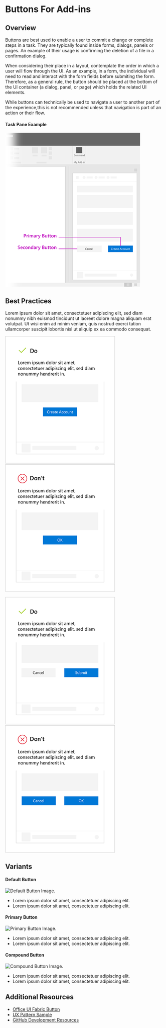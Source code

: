 # Buttons For Add-ins

## Overview

Buttons are best used to enable a user to commit a change or complete steps in a task. They are typically found inside forms, dialogs, panels or pages. An example of their usage is confirming the deletion of a file in a confirmation dialog.

When considering their place in a layout, contemplate the order in which a user will flow through the UI. As an example, in a form, the individual will need to read and interact with the form fields before submiting the form. Therefore, as a general rule, the button should be placed at the bottom of the UI container (a dialog, panel, or page) which holds the related UI elements.

While buttons can technically be used to navigate a user to another part of the experience,this is not recommended unless that navigation is part of an action or their flow.
  
#### Task Pane Example

![Sample image displaying a primary and secondary button with the context of an Task Pane in an Office app.](../../images/exampleButtonEdit@430.png)

## Best Practices

Lorem ipsum dolor sit amet, consectetuer adipiscing elit, sed diam nonummy nibh euismod tincidunt ut laoreet dolore magna aliquam erat volutpat. Ut wisi enim ad minim veniam, quis nostrud exerci tation ullamcorper suscipit lobortis nisl ut aliquip ex ea commodo consequat.  

![Do alt text for screen reader.](../../images/do-01@350.png)
![Don't alt text for screen reader.](../../images/dont-01@350.png)

![More Do alt text for screen reader.](../../images/do-02@350.png)
![More Don't alt text for screen reader.](../../images/dont-02@350.png)



## Variants

#### Default Button
![Default Button Image.](../../images/default.png)
* Lorem ipsum dolor sit amet, consectetuer adipiscing elit.
* Lorem ipsum dolor sit amet, consectetuer adipiscing elit.

#### Primary Button
![Primary Button Image.](../../images/primary.png)
* Lorem ipsum dolor sit amet, consectetuer adipiscing elit.
* Lorem ipsum dolor sit amet, consectetuer adipiscing elit.

#### Compound Button
![Compound Button Image.](../../images/compound.png)
* Lorem ipsum dolor sit amet, consectetuer adipiscing elit.
* Lorem ipsum dolor sit amet, consectetuer adipiscing elit.

## Additional Resources
* [Office UI Fabric Button](https://dev.office.com/fabric#/components/button)
* [UX Pattern Sample](https://office.visualstudio.com/DefaultCollection/OC/_git/GettingStarted-FabricReact)
* [GitHub Development Resources](https://github.com/OfficeDev/Office-Add-in-UX-Design-Patterns-Code)